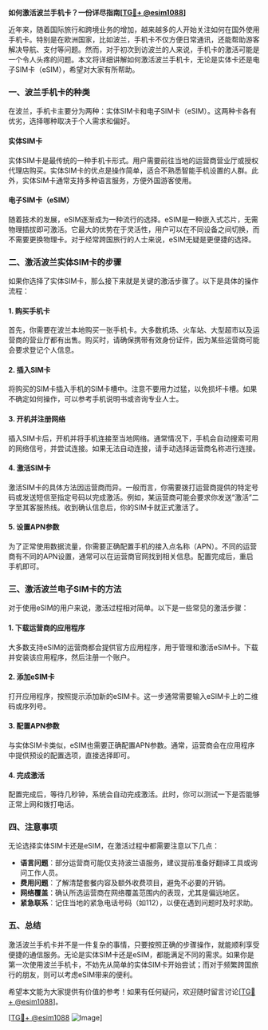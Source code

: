 **如何激活波兰手机卡？一份详尽指南[[TG💪+ @esim1088](https://t.me/s/esim1088)]**

近年来，随着国际旅行和跨境业务的增加，越来越多的人开始关注如何在国外使用手机卡。特别是在欧洲国家，比如波兰，手机卡不仅方便日常通讯，还能帮助游客解决导航、支付等问题。然而，对于初次到访波兰的人来说，手机卡的激活可能是一个令人头疼的问题。本文将详细讲解如何激活波兰手机卡，无论是实体卡还是电子SIM卡（eSIM），希望对大家有所帮助。

### 一、波兰手机卡的种类

在波兰，手机卡主要分为两种：实体SIM卡和电子SIM卡（eSIM）。这两种卡各有优劣，选择哪种取决于个人需求和偏好。

#### 实体SIM卡

实体SIM卡是最传统的一种手机卡形式。用户需要前往当地的运营商营业厅或授权代理店购买。实体SIM卡的优点是操作简单，适合不熟悉智能手机设置的人群。此外，实体SIM卡通常支持多种语言服务，方便外国游客使用。

#### 电子SIM卡（eSIM）

随着技术的发展，eSIM逐渐成为一种流行的选择。eSIM是一种嵌入式芯片，无需物理插拔即可激活。它最大的优势在于灵活性，用户可以在不同设备之间切换，而不需要更换物理卡。对于经常跨国旅行的人士来说，eSIM无疑是更便捷的选择。

### 二、激活波兰实体SIM卡的步骤

如果你选择了实体SIM卡，那么接下来就是关键的激活步骤了。以下是具体的操作流程：

#### 1. 购买手机卡

首先，你需要在波兰本地购买一张手机卡。大多数机场、火车站、大型超市以及运营商的营业厅都有出售。购买时，请确保携带有效身份证件，因为某些运营商可能会要求登记个人信息。

#### 2. 插入SIM卡

将购买的SIM卡插入手机的SIM卡槽中。注意不要用力过猛，以免损坏卡槽。如果不确定如何操作，可以参考手机说明书或咨询专业人士。

#### 3. 开机并注册网络

插入SIM卡后，开机并将手机连接至当地网络。通常情况下，手机会自动搜索可用的网络信号，并尝试连接。如果无法自动连接，请手动选择运营商名称进行连接。

#### 4. 激活SIM卡

激活SIM卡的具体方法因运营商而异。一般而言，你需要拨打运营商提供的特定号码或发送短信至指定号码以完成激活。例如，某运营商可能会要求你发送“激活”二字至其客服热线。收到确认信息后，你的SIM卡就正式激活了。

#### 5. 设置APN参数

为了正常使用数据流量，你需要正确配置手机的接入点名称（APN）。不同的运营商有不同的APN设置，通常可以在运营商官网找到相关信息。配置完成后，重启手机即可。

### 三、激活波兰电子SIM卡的方法

对于使用eSIM的用户来说，激活过程相对简单。以下是一些常见的激活步骤：

#### 1. 下载运营商的应用程序

大多数支持eSIM的运营商都会提供官方应用程序，用于管理和激活eSIM卡。下载并安装该应用程序，然后注册一个账户。

#### 2. 添加eSIM卡

打开应用程序，按照提示添加新的eSIM卡。这一步通常需要输入eSIM卡上的二维码或序列号。

#### 3. 配置APN参数

与实体SIM卡类似，eSIM也需要正确配置APN参数。通常，运营商会在应用程序中提供预设的配置选项，直接选择即可。

#### 4. 完成激活

配置完成后，等待几秒钟，系统会自动完成激活。此时，你可以测试一下是否能够正常上网和拨打电话。

### 四、注意事项

无论选择实体SIM卡还是eSIM，在激活过程中都需要注意以下几点：

- **语言问题**：部分运营商可能仅支持波兰语服务，建议提前准备好翻译工具或询问工作人员。
- **费用问题**：了解清楚套餐内容及额外收费项目，避免不必要的开销。
- **网络覆盖**：确认所选运营商在网络覆盖范围内的表现，尤其是偏远地区。
- **紧急联系**：记住当地的紧急电话号码（如112），以便在遇到问题时及时求助。

### 五、总结

激活波兰手机卡并不是一件复杂的事情，只要按照正确的步骤操作，就能顺利享受便捷的通信服务。无论是实体SIM卡还是eSIM，都能满足不同的需求。如果你是第一次使用波兰手机卡，不妨先从简单的实体SIM卡开始尝试；而对于频繁跨国旅行的朋友，则可以考虑eSIM带来的便利。

希望本文能为大家提供有价值的参考！如果有任何疑问，欢迎随时留言讨论[[TG💪+ @esim1088](https://t.me/s/esim1088)]。

[[TG💪+ @esim1088](https://t.me/s/esim1088) ![Image](https://i.postimg.cc/4NQfJmqS/Snipaste-2025-05-13-00-14-12.png)]